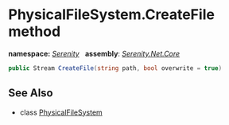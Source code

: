 # PhysicalFileSystem.CreateFile method
**namespace:** *[Serenity](../../README.md#serenity-namespace)*   **assembly**: *[Serenity.Net.Core](../../README.md)*

```csharp
public Stream CreateFile(string path, bool overwrite = true)
```

## See Also

* class [PhysicalFileSystem](../PhysicalFileSystem.md)